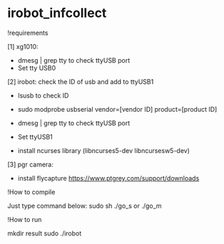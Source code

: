 # irobot_infcollect

!requirements

[1] xg1010:
- dmesg | grep tty to check ttyUSB port
- Set tty USB0

[2] irobot: check the ID of usb and add to ttyUSB1
- lsusb to check ID
- sudo modprobe usbserial vendor=[vendor ID] product=[product ID]
- dmesg | grep tty to check ttyUSB port
- Set ttyUSB1

- install ncurses library (libncurses5-dev libncursesw5-dev)

[3] pgr camera: 
- install flycapture https://www.ptgrey.com/support/downloads


!How to compile

Just type command below:
sudo sh ./go_s or ./go_m

!How to run

mkdir result
sudo ./irobot

